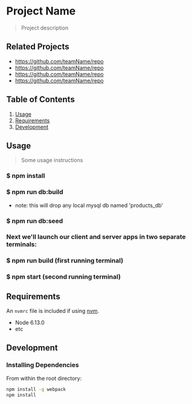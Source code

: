 # Project Name

> Project description

## Related Projects

  - https://github.com/teamName/repo
  - https://github.com/teamName/repo
  - https://github.com/teamName/repo
  - https://github.com/teamName/repo

## Table of Contents

1. [Usage](#Usage)
1. [Requirements](#requirements)
1. [Development](#development)

## Usage

> Some usage instructions

### $ npm install

### $ npm run db:build 
  - note: this will drop any local mysql db named 'products_db'
  
### $ npm run db:seed

### Next we'll launch our client and server apps in two separate terminals:
### $ npm run build (first running terminal)
### $ npm start (second running terminal)

## Requirements

An `nvmrc` file is included if using [nvm](https://github.com/creationix/nvm).

- Node 6.13.0
- etc

## Development

### Installing Dependencies

From within the root directory:

```sh
npm install -g webpack
npm install
```

